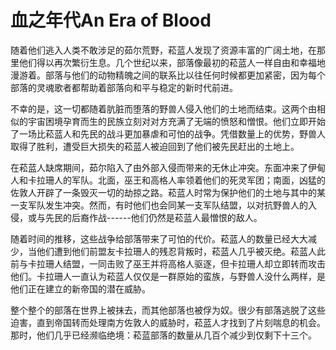 # 血之年代An Era of Blood

随着他们逃入人类不敢涉足的茹尔荒野，菘蓝人发现了资源丰富的广阔土地，在那里他们得以再次繁衍生息。几个世纪以来，部落像最初的菘蓝人一样自由和幸福地漫游着。部落与他们的动物精魄之间的联系比以往任何时候都更加紧密，因为每个部落的灵魂歌者都帮助着部落向和平与稳定的新时代前进。

不幸的是，这一切都随着肮脏而堕落的野兽人侵入他们的土地而结束。这两个由相似的宇宙困境孕育而生的民族立刻对对方充满了无端的愤怒和憎恨。他们立即开始了一场比菘蓝人和先民的战斗更加暴虐和可怕的战争。凭借数量上的优势，野兽人取得了胜利，遭受巨大损失的菘蓝人被迫回到了他们被先民赶出的土地上。

在菘蓝人缺席期间，茹尔陷入了由外部入侵而带来的无休止冲突。东面冲来了伊甸人和卡拉珊人的军队。北面，巫王和高格人率领着他们的死灵军团；南面，凶猛的佐敦人开辟了一条毁灭一切的劫掠之路。菘蓝人时常为保护他们的土地与其中的某一支军队发生冲突。然而，有时他们也会同某一支军队结盟，以对抗野兽人的入侵，或与先民的后裔作战------他们仍然是菘蓝人最憎恨的敌人。

随着时间的推移，这些战争给部落带来了可怕的代价。菘蓝人的数量已经大大减少，当他们遭到他们前盟友卡拉珊人的残忍背叛时，菘蓝人几乎被灭绝。菘蓝人此前与卡拉珊人结盟，一同击败了巫王并将高格人驱逐，但卡拉珊人却立即转而攻击他们。卡拉珊人一直认为菘蓝人仅仅是一群原始的蛮族，与野兽人没什么两样，是他们正在建立的新帝国的潜在威胁。

整个整个的部落在世界上被抹去，而其他部落也被俘为奴。很少有部落逃脱了这些迫害，直到帝国转而处理南方佐敦人的威胁时，菘蓝人才找到了片刻喘息的机会。那时，他们几乎已经濒临绝境：菘蓝部落的数量从几百个减少到仅剩下十三个。
